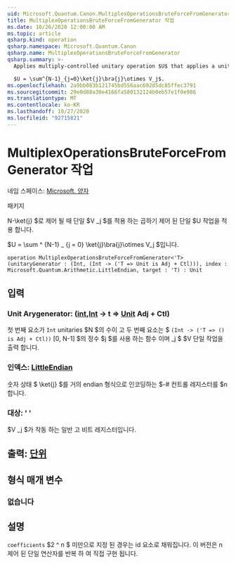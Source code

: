 ```yaml
---
uid: Microsoft.Quantum.Canon.MultiplexOperationsBruteForceFromGenerator
title: MultiplexOperationsBruteForceFromGenerator 작업
ms.date: 10/26/2020 12:00:00 AM
ms.topic: article
qsharp.kind: operation
qsharp.namespace: Microsoft.Quantum.Canon
qsharp.name: MultiplexOperationsBruteForceFromGenerator
qsharp.summary: >-
  Applies multiply-controlled unitary operation $U$ that applies a unitary $V_j$ when controlled by n-qubit number state $\ket{j}$.

  $U = \sum^{N-1}_{j=0}\ket{j}\bra{j}\otimes V_j$.
ms.openlocfilehash: 2a9bb083b121745bd556aac692d5dc85ffec3791
ms.sourcegitcommit: 29e0d88a30e4166fa580132124b0eb57e1f0e986
ms.translationtype: MT
ms.contentlocale: ko-KR
ms.lasthandoff: 10/27/2020
ms.locfileid: "92715821"
---
```

# <a name="multiplexoperationsbruteforcefromgenerator-operation"></a>MultiplexOperationsBruteForceFromGenerator 작업

네임 스페이스: [Microsoft. 양자](xref:Microsoft.Quantum.Canon)

패키지 [](https://nuget.org/packages/)


N-\ket{j} $로 제어 될 때 단일 $V _j $를 적용 하는 곱하기 제어 된 단일 $U 작업을 적용 합니다.

$U = \sum ^ {N-1} _ {j = 0} \ket{j}\bra{j}\otimes V_j $입니다.

```qsharp
operation MultiplexOperationsBruteForceFromGenerator<'T> (unitaryGenerator : (Int, (Int -> ('T => Unit is Adj + Ctl))), index : Microsoft.Quantum.Arithmetic.LittleEndian, target : 'T) : Unit
```


## <a name="input"></a>입력

### <a name="unitarygenerator--intint---t--unit-adj--ctl"></a>Unit Arygenerator: ([int](xref:microsoft.quantum.lang-ref.int),[Int](xref:microsoft.quantum.lang-ref.int) -> t => [Unit](xref:microsoft.quantum.lang-ref.unit) Adj + Ctl)

첫 번째 요소가 `Int` unitaries $N $의 수이 고 두 번째 요소는 $ `(Int -> ('T => () is Adj + Ctl))` [0, N-1] $의 정수 $j $를 사용 하는 함수 이며 _j $ $V 단일 작업을 출력 합니다.


### <a name="index--littleendian"></a>인덱스: [LittleEndian](xref:Microsoft.Quantum.Arithmetic.LittleEndian)

숫자 상태 $ \ket{j} $를 거의 endian 형식으로 인코딩하는 $-# 컨트롤 레지스터를 $n 합니다.


### <a name="target--t"></a>대상: ' '

$V _j $가 작동 하는 일반 고 비트 레지스터입니다.



## <a name="output--unit"></a>출력: [단위](xref:microsoft.quantum.lang-ref.unit)



## <a name="type-parameters"></a>형식 매개 변수

### <a name="t"></a>없습니다



## <a name="remarks"></a>설명

`coefficients` $2 ^ n $ 미만으로 지정 된 경우는 id 요소로 채워집니다. 이 버전은 n 제어 된 단일 연산자를 반복 하 여 직접 구현 됩니다.